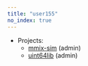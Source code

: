 ```yaml
---
title: "user155"
no_index: true
---
```


* Projects:
  * [mmix-sim](/projects/mmix-sim/) (admin)
  * [uint64lib](/projects/uint64lib/) (admin)
